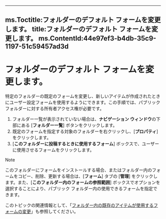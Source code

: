 

---
ms.Toctitle:フォルダーのデフォルト フォームを変更します。
title:フォルダーのデフォルト フォームを変更します。
ms.ContentId:44e97ef3-b4db-35c9-1197-51c59457ad3d
---
# フォルダーのデフォルト フォームを変更します。




特定のフォルダーの既定のフォームを変更し、新しいアイテムが作成されたときにユーザー設定フォームを使用するようにできます。この手順では、パブリック フォルダーに対する所有者アクセス権が必要です。

1. フォルダー一覧が表示されていない場合は、**ナビゲーション ウィンドウ**の下部にある [**フォルダー一覧**] ボタンをクリックします。
2. 既定のフォームを指定する対象のフォルダーを右クリックし、[**プロパティ**] をクリックします。
3. [**このフォルダーに投稿するときに使用するフォーム**] ボックスで、ユーザーに使用させるフォームをクリックします。


>[!NOTE]
>このフォルダーにフォームをインストールする場合、またはフォルダー内のフォームをコピー、削除、更新する場合は、[**フォーム**] タブの [**管理**] をクリックします。また、[**このフォルダー内のフォームの参照範囲**] ボックスでオプションを選択することにより、パブリック フォルダー内の使用できるフォームを指定できます。





このトピックの関連情報として、「[フォルダー内の既存のアイテムが使用するフォームの変更](cfe2d03e-68ff-e16a-5daf-5eb8bdef17e2.md)」も参照してください。



